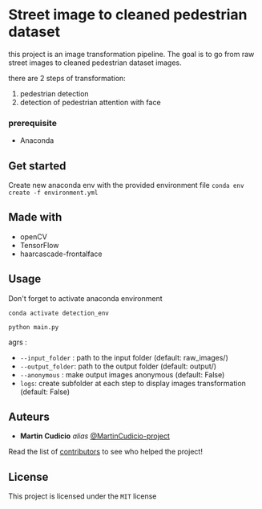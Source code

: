 # Street image to cleaned pedestrian dataset

this project is an image transformation pipeline. The goal is to go from raw street images to cleaned pedestrian dataset images.

there are 2 steps of transformation: 
 1. pedestrian detection
 2. detection of pedestrian attention with face


### prerequisite

- Anaconda

## Get started

Create new anaconda env with the provided environment file
`conda env create -f environment.yml` 

## Made with

- openCV
- TensorFlow
- haarcascade-frontalface

## Usage

Don't forget to activate anaconda environment

`conda activate detection_env`

`python main.py`

agrs : 

- `--input_folder` : path to the input folder (default: raw_images/)
- `--output_folder`: path to the output folder (default: output/)
- `--anonymous` : make output images anonymous (default: False)
- `logs`: create subfolder at each step to display images transformation (default: False)

## Auteurs

* **Martin Cudicio** _alias_ [@MartinCudicio-project](https://github.com/outout14)

Read the list of [contributors](https://github.com/MartinCudicio-project/street_image_to_pedestrian_dataset/contributors) to see who helped the project!

## License

This project is licensed under the `MIT` license

